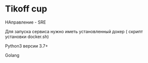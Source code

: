 # Tikoff cup
НАправление - SRE

Для запуска сервиса нужно иметь установленный докер ( скрипт установки docker.sh)

Python3 версии 3.7+

Golang


